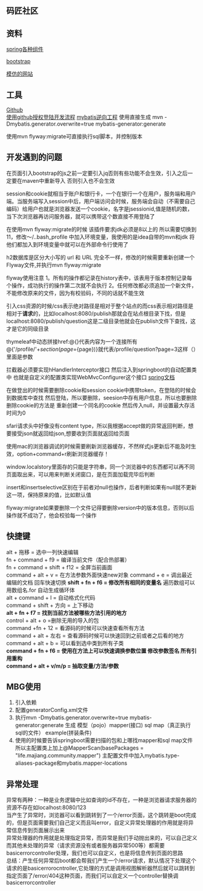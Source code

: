 ## 码匠社区

## 资料
[spring各种组件](https://spring.io/guides/gs/serving-web-content/)

[bootstrap](https://www.bootcss.com)

[模仿的网站](https://elasticsearch.cn)
## 工具
[Github](https://github.com/)  
[使用github授权登陆开发流程](https://developer.github.com/apps/building-oauth-apps/authorizing-oauth-apps/)
[mybatis逆向工程](http://mybatis.org/generator/running/runningWithMaven.html)
使用直接生成
mvn -Dmybatis.generator.overwrite=true mybatis-generator:generate

使用mvn flyway:migrate可直接执行sql脚本，并控制版本

## 开发遇到的问题
在页面引入bootstrap的js之前一定要引入jq否则有些功能不会生效，引入之后一定要在maven中重新导入 否则引入也不会生效  

session和cookie就相当于账户和银行卡，一个在银行一个在用户，服务端和用户端。当服务端写入session中后，用户端访问会时候，服务端会自动（不需要自己编码）给用户也就是浏览器发送一个cookie，名字是jsessionid,值是随机的数，当下次浏览器再访问服务器，就可以携带这个数直接不用登陆了

在使用mvn flyway:migrate的时候 该插件要求jdk必须是8以上的 所以需要切换到11，修改～/..bash_profile 中加入环境变量，我使用的是idea自带的mvn和jdk 将他们都加入到环境变量中就可以在外部命令行使用了

h2数据库是区分大小写的 url 和 URL 完全不一样，修改的时候需要重新创建一个Flyway文件,并执行mvn flyway:migrate

flyway使用注意 1。所有的操作都记录在history表中，该表用于版本控制记录每个操作，成功执行的操作第二次就不会执行 2。任何修改都必须追加一个新文件，不能修改原来的文件，因为有校验码，不同的话就不能生效

引入css资源的时候/css表示绝对路径是相对于整个站点的而css表示相对路径是相对于**请求**的，比如localhost:8080/publish那就会在站点根目录下找，但是localhost:8080/publish/question这是二级目录他就会在publish文件下查找，这才是它的同级目录

thymeleaf中动态拼接href:@{}代表内容为一个连接所有@{'/profile/'+${section}(page=${page})}就代表/profile/question?page=3这样（）里面是参数

拦截器必须要实现hHandlerInterceptor接口 然后注入到springboot的自动配置类中 也就是自定义的配置类实现WebMvcConfigurer这个接口
[spring文档](https://docs.spring.io/spring/docs/5.0.3.RELEASE/spring-framework-reference/web.html#mvc-config-interceptors)


在做登出的时候需要删除cookie和session cookie中携带token，在登陆的时候会到数据库中查找 然后登陆，所以要删除，seesion中存有用户信息，所以也要删除
删除cookie的方法是 重新创建一个同名的cookie 然后传入null，并设置最大存活时间为0

sfari请求头中好像没有content type，所以我根据accept做的异常返回判断，想要接受json就返回给json,想要收到页面就返回给页面  

使用mac的浏览器调试的时候需要刷新浏览器缓存，不然样式js更新后不能及时生效，option+command+r刷新浏览器缓存！

window.localstory里面存的只能是字符串，同一个浏览器中的东西都可以再不同页面取出来，可以用来判断关闭窗口，是在页面加载完毕后判断

insert和insertselective区别在于前者对null也操作，后者判断如果有null就不更新这一项，保持原来的值，比如默认值

flyway:migrate如果要删除一个文件记得要删除version中的版本信息，否则以后操作就不成功了，他会校验每一个操作

## 快捷键
alt + 拖移 = 选中一列快速编辑  
fn + command + f9 = 编译当前文件（配合热部署）  
fn + command + shift + f12 = 全屏当前画面  
command + alt + v = 在方法参数外面快速new对象
command + e = 调出最近编辑的文档 回车快速切换
**shift + fn + f6 = 修改所有相同的变量名**
遍历数组可以用数组名.for 自动生成循环体  
alt + command + l = 自动格式化代码  
command + shift + 方向 = 上下移动  
**alt + fn + f7 = 找到当前方法被哪些方法引用的地方**  
control + alt + o =删除无用的导入的包  
command +fn + 12 = 看源码的时候可以快速查看所有方法  
command + alt + 左右 = 查看源码时候可以快速回到之前或者之后看的地方  
command + alt + b = 可以看到选中类到所有子类  
**command + fn + f6 = 使用在方法上可以快速调换参数位置 修改参数签名 所有引用重构**  
**command + alt + v/m/p = 抽取变量/方法/参数**

## MBG使用  
1. 引入依赖
2. 配置generatorConfig.xml文件 
3. 执行mvn -Dmybatis.generator.overwrite=true mybatis-generator:generate 生成 模型（pojo）mapper(接口) sql map（真正执行sql的文件） example(拼装条件)
4. 使用的时候要告诉springboot需要扫描的包和上哪找mapper和sql map文件所以主配置类上加上@MapperScan(basePackages = "life.majiang.community.mapper") 主配置文件中加入mybatis.type-aliases-package和mybatis.mapper-locations

## 异常处理
异常有两种：一种是业务逻辑中比如查询的id不存在，一种是浏览器请求服务器的资源不存在如localhost:8080/123  
当产生了异常时，浏览器可以看到跳转到了一个/error页面，这个跳转是boot完成的，但是页面需要我们自己定义而且叫error，自定义异常处理器的作用就是将异常信息传到页面展示出来  
异常处理器的作用就是处理指定异常，而异常是我们手动抛出来的，可以自己定义  
而其他未处理的异常（请求资源没有或者服务器异常500等）都需要basicerrorcontroller处理，我们也可以自定义，也是将信息传到页面的思路  
总结：产生任何异常后boot都会帮我们产生一个/error请求，默认情况下处理这个请求的是basicerrorocntroller,它处理的方式是调用视图解析器然后就可以跳转到指定页面了/error/404这种页面，而我们可以自定义一个controller替换调basicerrorcontroller